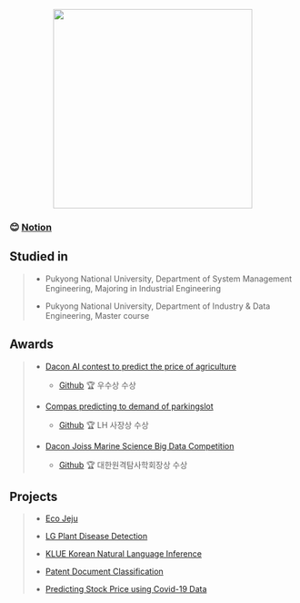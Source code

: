 <p align="center"><img src="https://github.com/jungsungmoon/jungsungmoon/blob/main/KakaoTalk_20220214_152219272.jpg" height="350" /></p>

### 😊 [Notion](https://twisty-throat-6cd.notion.site/Moon-s-Workspace-9506b0b6ca234f94b95153edafdc86c9) 

## Studied in
> - Pukyong National University, Department of System Management Engineering, Majoring in Industrial Engineering
> 
> - Pukyong National University, Department of Industry & Data Engineering, Master course

## Awards
> - [Dacon AI contest to predict the price of agriculture](https://dacon.io/competitions/official/235801/overview/description)
> 
>   - [Github](https://github.com/jungsungmoon/nongsan) 🏆 우수상 수상 
> - [Compas predicting to demand of parkingslot](https://compas.lh.or.kr/subj/competition/info?subjNo=SBJ_2107_003#)
> 
>   - [Github](https://github.com/jungsungmoon/parkingslot) 🏆 LH 사장상 수상 
> - [Dacon Joiss Marine Science Big Data Competition](https://dacon.io/competitions/official/235793/overview/description)
> 
>   - [Github](https://github.com/jungsungmoon/joiss) 🏆 대한원격탐사학회장상 수상 

## Projects
> - [Eco Jeju](https://github.com/jungsungmoon/ecojeju)
> 
> - [LG Plant Disease Detection](https://github.com/jungsungmoon/lg_farm)
> 
> - [KLUE Korean Natural Language Inference](https://github.com/jungsungmoon/KLUE)
> 
> - [Patent Document Classification](https://github.com/jungsungmoon/kobert_ipc_classification)
> 
> - [Predicting Stock Price using Covid-19 Data](https://github.com/jungsungmoon/stock_price)
